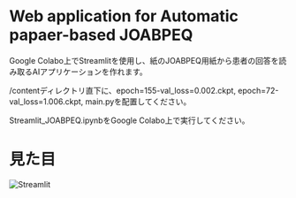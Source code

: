 # Web application for Automatic papaer-based JOABPEQ

Google Colabo上でStreamlitを使用し、紙のJOABPEQ用紙から患者の回答を読み取るAIアプリケーションを作れます。

/contentディレクトリ直下に、epoch=155-val_loss=0.002.ckpt, epoch=72-val_loss=1.006.ckpt, main.pyを配置してください。

Streamlit_JOABPEQ.ipynbをGoogle Colabo上で実行してください。

# 見た目

![Streamlit](https://github.com/kosukekita/JOABPEQ-AI/assets/88062323/dea4e5d6-eb0f-41e8-bc76-c8d74817ae00)
